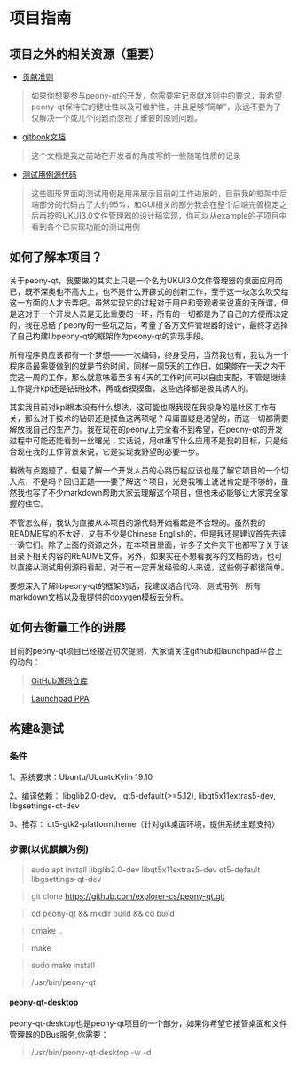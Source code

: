 # 项目指南

## 项目之外的相关资源（重要）

- [贡献准则](https://github.com/Yue-Lan/peony-qt_development_document/blob/master/contribution-criteria.md)
> 如果你想要参与peony-qt的开发，你需要牢记贡献准则中的要求，我希望peony-qt保持它的健壮性以及可维护性，并且足够“简单”，永远不要为了仅解决一个或几个问题而忽视了重要的原则问题。

- [gitbook文档](https://github.com/Yue-Lan/peony-qt_development_document)

> 这个文档是我之前站在开发者的角度写的一些随笔性质的记录
- [测试用例源代码](https://github.com/Yue-Lan/libpeony-qt-development-examples)
> 这些图形界面的测试用例是用来展示目前的工作进展的，目前我的框架中后端部分的代码占了大约95%，和GUI相关的部分我会在整个后端完善稳定之后再按照UKUI3.0文件管理器的设计稿实现，你可以从example的子项目中看到各个已实现功能的测试用例

## 如何了解本项目？

关于peony-qt，我要做的其实上只是一个名为UKUI3.0文件管理器的桌面应用而已，既不深奥也不高大上，也不是什么开辟式的创新工作，至于这一块怎么吹交给这一方面的人才去弄吧。虽然实现它的过程对于用户和旁观者来说真的无所谓，但是这对于一个开发人员是无比重要的一环，所有的一切都是为了自己的方便而决定的，我在总结了peony的一些坑之后，考量了各方文件管理器的设计，最终才选择了自己构建libpeony-qt的框架作为peony-qt的实现手段。

所有程序员应该都有一个梦想——一次编码，终身受用，当然我也有，我认为一个程序员最需要做到的就是节约时间，同样一周5天的工作日，如果能在一天之内干完这一周的工作，那么就意味着至多有4天的工作时间可以自由支配，不管是继续工作提升kpi还是钻研技术，再或者摸摸鱼，这些选择都是极其诱人的。

其实我目前对kpi根本没有什么想法，这可能也跟我现在我投身的是社区工作有关，那么对于技术的钻研还是摸鱼这两项呢？毋庸置疑是渴望的，而这一切都需要解放我自己的生产力。我在现在的peony上完全看不到希望，在peony-qt的开发过程中可能还能看到一丝曙光；实话说，用qt重写什么应用不是我的目标，只是结合现在我的工作背景来说，它是实现我野望的必要一步。

稍微有点跑题了，但是了解一个开发人员的心路历程应该也是了解它项目的一个切入点，不是吗？回归正题——要了解这个项目，光是我嘴上说说肯定是不够的，虽然我也写了不少markdown帮助大家去理解这个项目，但也未必能够让大家完全掌握的住它。

不管怎么样，我认为直接从本项目的源代码开始看起是不合理的。虽然我的README写的不太好，又有不少是Chinese English的，但是我还是建议首先去读一读它们。除了上面的资源之外，在本项目里面，许多子文件夹下也都写了关于该目录下相关内容的README文件。另外，如果实在不想看我写的文档的话，也可以直接从测试用例源码看起，对于有一定开发经验的人来说，这些例子都很简单。

要想深入了解libpeony-qt的框架的话，我建议结合代码、测试用例、所有markdown文档以及我提供的doxygen模板去分析。

## 如何去衡量工作的进展

目前的peony-qt项目已经接近初次提测，大家请关注github和launchpad平台上的动向：

> [GitHub源码仓库](https://github.com/explorer-cs/peony-qt)

> [Launchpad PPA](https://launchpad.net/~ubuntukylin-members/+archive/ubuntu/ukui3.0
)


## 构建&测试

### 条件
1、系统要求：Ubuntu/UbuntuKylin 19.10

2、编译依赖： libglib2.0-dev， qt5-default(>=5.12), libqt5x11extras5-dev, libgsettings-qt-dev

3、推荐： qt5-gtk2-platformtheme（针对gtk桌面环境，提供系统主题支持）

### 步骤(以优麒麟为例)
> sudo apt install libglib2.0-dev libqt5x11extras5-dev qt5-default libgsettings-qt-dev

> git clone https://github.com/explorer-cs/peony-qt.git

> cd peony-qt && mkdir build && cd build

> qmake ..

> make

> sudo make install

> /usr/bin/peony-qt

#### peony-qt-desktop
peony-qt-desktop也是peony-qt项目的一个部分，如果你希望它接管桌面和文件管理器的DBus服务,你需要：

> /usr/bin/peony-qt-desktop -w -d
